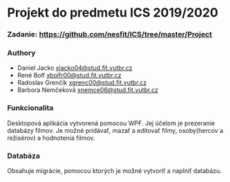 # Projekt do predmetu ICS 2019/2020

### Zadanie: https://github.com/nesfit/ICS/tree/master/Project

### Authory

- Daniel Jacko <xjacko04@stud.fit.vutbr.cz>
- René Bolf <xbolfr00@stud.fit.vutbr.cz>
- Radoslav Grenčík <xgrenc00@stud.fit.vutbr.cz>
- Barbora Nemčeková <xnemce06@stud.fit.vutbr.cz>

### Funkcionalita

Desktopová aplikácia vytvorená pomocou WPF. Jej účelom je prezeranie databázy filmov.
Je možné pridávať, mazať a editovať filmy, osoby(hercov a režisérov) a hodnotenia filmov.

### Databáza

Obsahuje migrácie, pomocou ktorých je možné vytvoriť a naplniť databázu.
